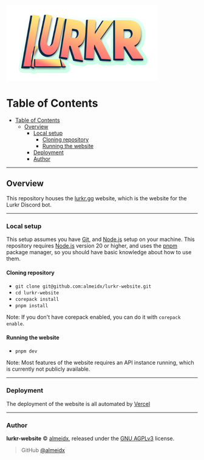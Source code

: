 <img src="./src/assets/banner.png" alt="Lurkr bot banner" height="200" />

# Table of Contents

- [Table of Contents](#table-of-contents)
  - [Overview](#overview)
    - [Local setup](#local-setup)
      - [Cloning repository](#cloning-repository)
      - [Running the website](#running-the-website)
    - [Deployment](#deployment)
    - [Author](#author)

---

## Overview

This repository houses the [lurkr.gg] website, which is the website for the Lurkr Discord bot.

---

### Local setup

This setup assumes you have [Git], and [Node.js] setup on your machine. This repository requires [Node.js] version 20 or higher, and uses the [pnpm] package manager, so you should have basic knowledge about how to use them.

#### Cloning repository

- `git clone git@github.com:almeidx/lurkr-website.git`
- `cd lurkr-website`
- `corepack install`
- `pnpm install`

Note: If you don't have corepack enabled, you can do it with `corepack enable`.

#### Running the website

- `pnpm dev`

Note: Most features of the website requires an API instance running, which is currently not publicly available.

---

### Deployment

The deployment of the website is all automated by [Vercel]

---

### Author

**lurkr-website** © [almeidx], released under the [GNU AGPLv3] license.

> GitHub [@almeidx]

[lurkr.gg]: https://lurkr.gg
[git]: https://git-scm.com/
[node.js]: https://nodejs.org
[vercel]: https://vercel.com
[pnpm]: https://pnpm.io/
[gnu agplv3]: https://github.com/almeidx/lurkr-website/blob/main/LICENSE
[almeidx]: https://almeidx.dev
[@almeidx]: https://github.com/almeidx
